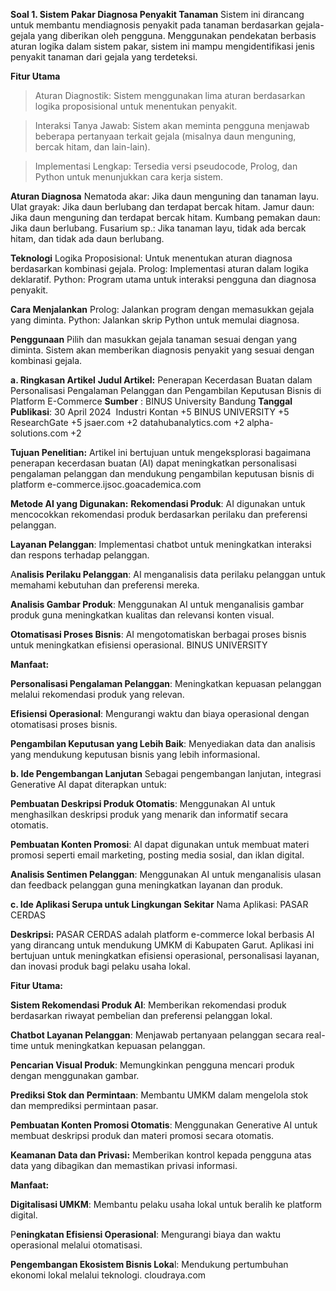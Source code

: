 **Soal 1. Sistem Pakar Diagnosa Penyakit Tanaman**
Sistem ini dirancang untuk membantu mendiagnosis penyakit pada tanaman berdasarkan gejala-gejala yang diberikan oleh pengguna. Menggunakan pendekatan berbasis aturan logika dalam sistem pakar, sistem ini mampu mengidentifikasi jenis penyakit tanaman dari gejala yang terdeteksi.

**Fitur Utama**
> Aturan Diagnostik: Sistem menggunakan lima aturan berdasarkan logika proposisional untuk menentukan penyakit.

> Interaksi Tanya Jawab: Sistem akan meminta pengguna menjawab beberapa pertanyaan terkait gejala (misalnya daun menguning, bercak hitam, dan lain-lain).

> Implementasi Lengkap: Tersedia versi pseudocode, Prolog, dan Python untuk menunjukkan cara kerja sistem.

**Aturan Diagnosa**
Nematoda akar: Jika daun menguning dan tanaman layu.
Ulat grayak: Jika daun berlubang dan terdapat bercak hitam.
Jamur daun: Jika daun menguning dan terdapat bercak hitam.
Kumbang pemakan daun: Jika daun berlubang.
Fusarium sp.: Jika tanaman layu, tidak ada bercak hitam, dan tidak ada daun berlubang.

**Teknologi**
Logika Proposisional: Untuk menentukan aturan diagnosa berdasarkan kombinasi gejala.
Prolog: Implementasi aturan dalam logika deklaratif.
Python: Program utama untuk interaksi pengguna dan diagnosa penyakit.

**Cara Menjalankan**
Prolog: Jalankan program dengan memasukkan gejala yang diminta.
Python: Jalankan skrip Python untuk memulai diagnosa.

**Penggunaan**
Pilih dan masukkan gejala tanaman sesuai dengan yang diminta.
Sistem akan memberikan diagnosis penyakit yang sesuai dengan kombinasi gejala.



**a. Ringkasan Artikel**
**Judul Artikel:**
Penerapan Kecerdasan Buatan dalam Personalisasi Pengalaman Pelanggan dan Pengambilan Keputusan Bisnis di Platform E-Commerce
**Sumber**           : BINUS University Bandung
**Tanggal Publikasi**: 30 April 2024
​
Industri Kontan
+5
BINUS UNIVERSITY
+5
ResearchGate
+5
jsaer.com
+2
datahubanalytics.com
+2
alpha-solutions.com
+2

**Tujuan Penelitian:**
Artikel ini bertujuan untuk mengeksplorasi bagaimana penerapan kecerdasan buatan (AI) dapat meningkatkan personalisasi pengalaman pelanggan dan mendukung pengambilan keputusan bisnis di platform e-commerce.​
ijsoc.goacademica.com

**Metode AI yang Digunakan:**
**Rekomendasi Produk**: AI digunakan untuk mencocokkan rekomendasi produk berdasarkan perilaku dan preferensi pelanggan.

**Layanan Pelanggan**: Implementasi chatbot untuk meningkatkan interaksi dan respons terhadap pelanggan.

A**nalisis Perilaku Pelanggan**: AI menganalisis data perilaku pelanggan untuk memahami kebutuhan dan preferensi mereka.

**Analisis Gambar Produk**: Menggunakan AI untuk menganalisis gambar produk guna meningkatkan kualitas dan relevansi konten visual.

**Otomatisasi Proses Bisnis**: AI mengotomatiskan berbagai proses bisnis untuk meningkatkan efisiensi operasional.​
BINUS UNIVERSITY

**Manfaat:**

**Personalisasi Pengalaman Pelanggan**: Meningkatkan kepuasan pelanggan melalui rekomendasi produk yang relevan.

**Efisiensi Operasional**: Mengurangi waktu dan biaya operasional dengan otomatisasi proses bisnis.

**Pengambilan Keputusan yang Lebih Baik**: Menyediakan data dan analisis yang mendukung keputusan bisnis yang lebih informasional.​

**b. Ide Pengembangan Lanjutan**
Sebagai pengembangan lanjutan, integrasi Generative AI dapat diterapkan untuk:​

**Pembuatan Deskripsi Produk Otomatis**: Menggunakan AI untuk menghasilkan deskripsi produk yang menarik dan informatif secara otomatis.

**Pembuatan Konten Promosi**: AI dapat digunakan untuk membuat materi promosi seperti email marketing, posting media sosial, dan iklan digital.

**Analisis Sentimen Pelanggan**: Menggunakan AI untuk menganalisis ulasan dan feedback pelanggan guna meningkatkan layanan dan produk.​

**c. Ide Aplikasi Serupa untuk Lingkungan Sekitar**
Nama Aplikasi:
PASAR CERDAS

**Deskripsi:**
PASAR CERDAS adalah platform e-commerce lokal berbasis AI yang dirancang untuk mendukung UMKM di Kabupaten Garut. Aplikasi ini bertujuan untuk meningkatkan efisiensi operasional, personalisasi layanan, dan inovasi produk bagi pelaku usaha lokal.​

**Fitur Utama:**

**Sistem Rekomendasi Produk AI**: Memberikan rekomendasi produk berdasarkan riwayat pembelian dan preferensi pelanggan lokal.

**Chatbot Layanan Pelanggan**: Menjawab pertanyaan pelanggan secara real-time untuk meningkatkan kepuasan pelanggan.

**Pencarian Visual Produk**: Memungkinkan pengguna mencari produk dengan menggunakan gambar.

**Prediksi Stok dan Permintaan**: Membantu UMKM dalam mengelola stok dan memprediksi permintaan pasar.

**Pembuatan Konten Promosi Otomatis**: Menggunakan Generative AI untuk membuat deskripsi produk dan materi promosi secara otomatis.

**Keamanan Data dan Privasi:** Memberikan kontrol kepada pengguna atas data yang dibagikan dan memastikan privasi informasi.​

**Manfaat:**

**Digitalisasi UMKM**: Membantu pelaku usaha lokal untuk beralih ke platform digital.

P**eningkatan Efisiensi Operasional**: Mengurangi biaya dan waktu operasional melalui otomatisasi.

**Pengembangan Ekosistem Bisnis Loka**l: Mendukung pertumbuhan ekonomi lokal melalui teknologi.​
cloudraya.com


